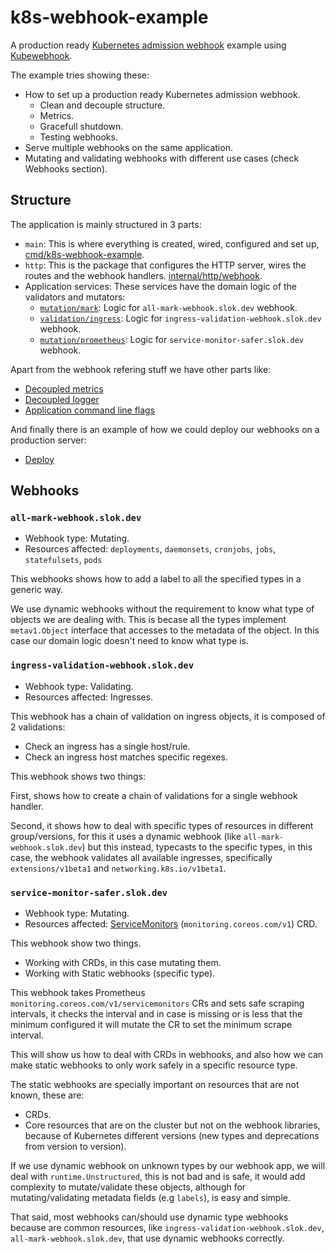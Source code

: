 # k8s-webhook-example

A production ready [Kubernetes admission webhook][k8s-admission-webhooks] example using [Kubewebhook].

The example tries showing these:

- How to set up a production ready Kubernetes admission webhook.
  - Clean and decouple structure.
  - Metrics.
  - Gracefull shutdown.
  - Testing webhooks.
- Serve multiple webhooks on the same application.
- Mutating and validating webhooks with different use cases (check Webhooks section).

## Structure

The application is mainly structured in 3 parts:

- `main`: This is where everything is created, wired, configured and set up, [cmd/k8s-webhook-example](cmd/k8s-slurm-injector/main.go).
- `http`: This is the package that configures the HTTP server, wires the routes and the webhook handlers. [internal/http/webhook](internal/http/webhook).
- Application services: These services have the domain logic of the validators and mutators:
  - [`mutation/mark`](internal/mutation/mark): Logic for `all-mark-webhook.slok.dev` webhook.
  - [`validation/ingress`](internal/validation/ingress): Logic for `ingress-validation-webhook.slok.dev` webhook.
  - [`mutation/prometheus`](internal/mutation/prometheus): Logic for `service-monitor-safer.slok.dev` webhook.

Apart from the webhook refering stuff we have other parts like:

- [Decoupled metrics](internal/metrics)
- [Decoupled logger](internal/log)
- [Application command line flags](cmd/k8s-slurm-injector/config.go)

And finally there is an example of how we could deploy our webhooks on a production server:

- [Deploy](deploy)

## Webhooks

### `all-mark-webhook.slok.dev`

- Webhook type: Mutating.
- Resources affected: `deployments`, `daemonsets`, `cronjobs`, `jobs`, `statefulsets`, `pods`

This webhooks shows how to add a label to all the specified types in a generic way.

We use dynamic webhooks without the requirement to know what type of objects we are dealing with. This is becase all the types implement `metav1.Object` interface that accesses to the metadata of the object. In this case our domain logic doesn't need to know what type is.

### `ingress-validation-webhook.slok.dev`

- Webhook type: Validating.
- Resources affected: Ingresses.

This webhook has a chain of validation on ingress objects, it is composed of 2 validations:

- Check an ingress has a single host/rule.
- Check an ingress host matches specific regexes.

This webhook shows two things:

First, shows how to create a chain of validations for a single webhook handler.

Second, it shows how to deal with specific types of resources in different group/versions, for this it uses a dynamic webhook (like `all-mark-webhook.slok.dev`) but this instead, typecasts to the specific types, in this case, the webhook validates all available ingresses, specifically `extensions/v1beta1` and `networking.k8s.io/v1beta1`.

### `service-monitor-safer.slok.dev`

- Webhook type: Mutating.
- Resources affected: [ServiceMonitors] (`monitoring.coreos.com/v1`) CRD.

This webhook show two things.

- Working with CRDs, in this case mutating them.
- Working with Static webhooks (specific type).

This webhook takes Prometheus `monitoring.coreos.com/v1/servicemonitors` CRs and sets safe scraping intervals, it checks the interval and in case is missing or is less that the minimum configured it will mutate the CR to set the minimum scrape interval.

This will show us how to deal with CRDs in webhooks, and also how we can make static webhooks to only work safely in a specific resource type.

The static webhooks are specially important on resources that are not known, these are:

- CRDs.
- Core resources that are on the cluster but not on the webhook libraries, because of Kubernetes different versions (new types and deprecations from version to version).

If we use dynamic webhook on unknown types by our webhook app, we will deal with `runtime.Unstructured`, this is not bad and is safe, it would add complexity to mutate/validate these objects, although for mutating/validating metadata fields (e.g `labels`), is easy and simple.

That said, most webhooks can/should use dynamic type webhooks because are common resources, like `ingress-validation-webhook.slok.dev`, `all-mark-webhook.slok.dev`, that use dynamic webhooks correctly.

[k8s-admission-webhooks]: https://kubernetes.io/docs/reference/access-authn-authz/extensible-admission-controllers/
[kubewebhook]: https://github.com/slok/kubewebhook
[servicemonitors]: https://github.com/coreos/prometheus-operator/blob/master/Documentation/api.md#servicemonitor
